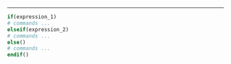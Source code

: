 ___




```cmake
if(expression_1)
# commands ...
elseif(expression_2)
# commands ...
else()
# commands ...
endif()
```


